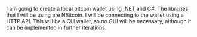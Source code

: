 I am going to create a local bitcoin wallet using .NET and C#. The libraries that I will be using are NBitcoin. I will be connecting to the wallet using a HTTP API. This will be a CLI wallet, so no GUI will be necessary, although it can be implemented in further iterations. 

